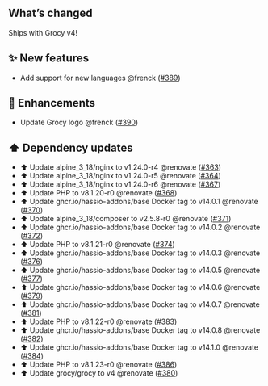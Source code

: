 ## What’s changed

Ships with Grocy v4!

## ✨ New features

- Add support for new languages @frenck ([#389](https://github.com/hassio-addons/addon-grocy/pull/389))

## 🚀 Enhancements

- Update Grocy logo @frenck ([#390](https://github.com/hassio-addons/addon-grocy/pull/390))

## ⬆️ Dependency updates

- ⬆️ Update alpine_3_18/nginx to v1.24.0-r4 @renovate ([#363](https://github.com/hassio-addons/addon-grocy/pull/363))
- ⬆️ Update alpine_3_18/nginx to v1.24.0-r5 @renovate ([#364](https://github.com/hassio-addons/addon-grocy/pull/364))
- ⬆️ Update alpine_3_18/nginx to v1.24.0-r6 @renovate ([#367](https://github.com/hassio-addons/addon-grocy/pull/367))
- ⬆️ Update PHP to v8.1.20-r0 @renovate ([#368](https://github.com/hassio-addons/addon-grocy/pull/368))
- ⬆️ Update ghcr.io/hassio-addons/base Docker tag to v14.0.1 @renovate ([#370](https://github.com/hassio-addons/addon-grocy/pull/370))
- ⬆️ Update alpine_3_18/composer to v2.5.8-r0 @renovate ([#371](https://github.com/hassio-addons/addon-grocy/pull/371))
- ⬆️ Update ghcr.io/hassio-addons/base Docker tag to v14.0.2 @renovate ([#372](https://github.com/hassio-addons/addon-grocy/pull/372))
- ⬆️ Update PHP to v8.1.21-r0 @renovate ([#374](https://github.com/hassio-addons/addon-grocy/pull/374))
- ⬆️ Update ghcr.io/hassio-addons/base Docker tag to v14.0.3 @renovate ([#376](https://github.com/hassio-addons/addon-grocy/pull/376))
- ⬆️ Update ghcr.io/hassio-addons/base Docker tag to v14.0.5 @renovate ([#377](https://github.com/hassio-addons/addon-grocy/pull/377))
- ⬆️ Update ghcr.io/hassio-addons/base Docker tag to v14.0.6 @renovate ([#379](https://github.com/hassio-addons/addon-grocy/pull/379))
- ⬆️ Update ghcr.io/hassio-addons/base Docker tag to v14.0.7 @renovate ([#381](https://github.com/hassio-addons/addon-grocy/pull/381))
- ⬆️ Update PHP to v8.1.22-r0 @renovate ([#383](https://github.com/hassio-addons/addon-grocy/pull/383))
- ⬆️ Update ghcr.io/hassio-addons/base Docker tag to v14.0.8 @renovate ([#382](https://github.com/hassio-addons/addon-grocy/pull/382))
- ⬆️ Update ghcr.io/hassio-addons/base Docker tag to v14.1.0 @renovate ([#384](https://github.com/hassio-addons/addon-grocy/pull/384))
- ⬆️ Update PHP to v8.1.23-r0 @renovate ([#386](https://github.com/hassio-addons/addon-grocy/pull/386))
- ⬆️ Update grocy/grocy to v4 @renovate ([#380](https://github.com/hassio-addons/addon-grocy/pull/380))
